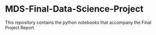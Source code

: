 # MDS-Final-Data-Science-Project
This repository contains the python notebooks that accompany the Final Project Report.
